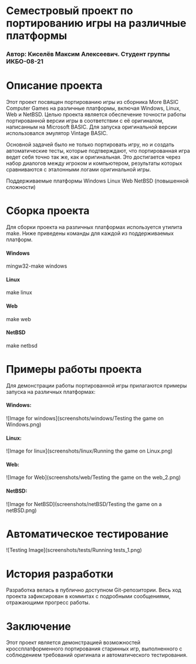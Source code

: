 # Семестровый проект по портированию игры на различные платформы
### Автор: Киселёв Максим Алексеевич. Студент группы ИКБО-08-21

# Описание проекта
Этот проект посвящен портированию игры из сборника More BASIC Computer Games на различные платформы, включая Windows, Linux, Web и NetBSD. Целью проекта является обеспечение точности работы портированной версии игры в соответствии с её оригиналом, написанным на Microsoft BASIC. Для запуска оригинальной версии использовался эмулятор Vintage BASIC.

Основной задачей было не только портировать игру, но и создать автоматические тесты, которые подтверждают, что портированная игра ведет себя точно так же, как и оригинальная. Это достигается через набор диалогов между игроком и компьютером, результаты которых сравниваются с эталонными логами оригинальной игры.

Поддерживаемые платформы
Windows
Linux
Web
NetBSD (повышенной сложности)

# Сборка проекта

Для сборки проекта на различных платформах используется утилита make. 
Ниже приведены команды для каждой из поддерживаемых платформ.

#### Windows
mingw32-make windows

#### Linux
make linux

#### Web
make web

#### NetBSD
make netbsd

# Примеры работы проекта

Для демонстрации работы портированной игры прилагаются примеры запуска на различных платформах:

#### Windows:
![Image for windows](screenshots/windows/Testing the game on Windows.png)


#### Linux:
![Image for linux](screenshots/linux/Running the game on Linux.png)


#### Web:
![Image for Web](screenshots/web/Testing the game on the web_2.png)


#### NetBSD: 
![Image for NetBSD](screenshots/netBSD/Testing the game on a netBSD.png)



# Автоматическое тестирование

![Testing Image](screenshots/tests/Running tests_1.png)


# История разработки

Разработка велась в публично доступном Git-репозитории. Весь ход проекта зафиксирован в коммитах с подробными сообщениями, отражающими прогресс работы.


# Заключение

Этот проект является демонстрацией возможностей кроссплатформенного портирования старинных игр, выполненного с соблюдением требований оригинала и автоматического тестирования.
